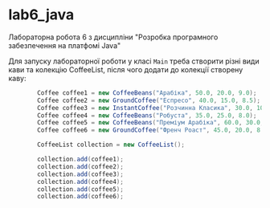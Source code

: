 # lab6_java
Лабораторна робота 6 з дисципліни "Розробка програмного забезпечення на платфомі Java"

Для запуску лабораторної роботи у класі `Main` треба створити різні види кави та колекцію CoffeeList, після чого додати до колекції створену каву:
```java
        Coffee coffee1 = new CoffeeBeans("Арабіка", 50.0, 20.0, 9.0);
        Coffee coffee2 = new GroundCoffee("Еспресо", 40.0, 15.0, 8.5);
        Coffee coffee3 = new InstantCoffee("Розчинна Класика", 30.0, 10.0, 7.5);
        Coffee coffee4 = new CoffeeBeans("Робуста", 35.0, 25.0, 8.0);
        Coffee coffee5 = new CoffeeBeans("Преміум Арабіка", 60.0, 30.0, 9.5);
        Coffee coffee6 = new GroundCoffee("Френч Роаст", 45.0, 20.0, 8.0);

        CoffeeList collection = new CoffeeList();

        collection.add(coffee1);
        collection.add(coffee2);
        collection.add(coffee3);
        collection.add(coffee4);
        collection.add(coffee5);
        collection.add(coffee6);
```
